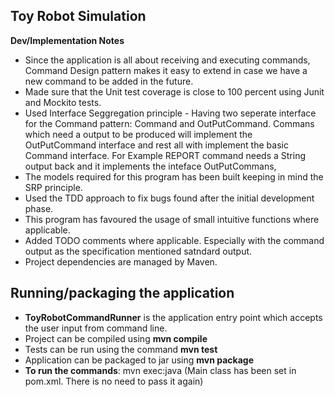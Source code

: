 ## Toy Robot Simulation
**Dev/Implementation Notes**
* Since the application is all about receiving and executing commands, Command Design pattern makes it
easy to extend in case we have a new command to be added in the future.
* Made sure that the Unit test coverage is close to 100 percent using Junit and Mockito tests.
* Used Interface Seggregation principle - Having two seperate interface for the Command pattern: Command and OutPutCommand. Commans which need a output to be produced will implement the OutPutCommand interface and rest all with implement the basic Command interface. For Example REPORT command needs a String output back and it implements the inteface OutPutCommans,
* The models required for this program has been built keeping in mind the SRP principle.
* Used the TDD approach to fix bugs found after the initial development phase.
* This program has favoured the usage of small intuitive functions where applicable. 
* Added TODO comments where applicable. Especially with the command output as the specification mentioned satndard output.
* Project dependencies are managed by Maven.

## Running/packaging the application
* **ToyRobotCommandRunner** is the application entry point which accepts the user input from command line.
* Project can be compiled using **mvn compile**
* Tests can be run using the command **mvn test**
* Application can be packaged to jar using **mvn package**
* **To run the commands**:  mvn exec:java (Main class has been set in pom.xml. There is no need to pass it again)
